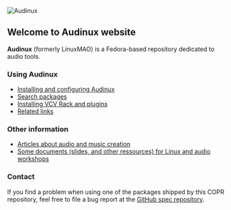 ![Audinux](images/AudinuxBanner.png)

## Welcome to Audinux website

**Audinux** (formerly LinuxMAO) is a Fedora-based repository dedicated to audio tools.

### Using Audinux

- [Installing and configuring Audinux](pages/configuration.md)
- [Search packages](packages/index.html)
- [Installing VCV Rack and plugins](pages/vcvrack.md)
- [Related links](pages/links.md)

### Other information

- [Articles about audio and music creation](articles/articles.md)
- [Some documents (slides, and other ressources) for Linux and audio workshops](pages/workshops.html)

### Contact

If you find a problem when using one of the packages shipped by this COPR repository, feel free to file a bug report at the [GitHub spec repository](https://github.com/audinux/fedora-spec).
